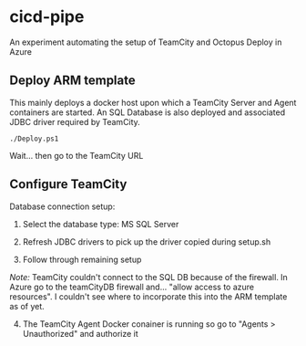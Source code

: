 # cicd-pipe

An experiment automating the setup of TeamCity and Octopus Deploy in Azure

## Deploy ARM template

This mainly deploys a docker host upon which a TeamCity Server and Agent containers are started. An SQL Database is also 
deployed and associated JDBC driver required by TeamCity.

`./Deploy.ps1`

Wait... then go to the TeamCity URL

## Configure TeamCity

Database connection setup:
1. Select the database type: MS SQL Server

2. Refresh JDBC drivers to pick up the driver copied during setup.sh

3. Follow through remaining setup

*Note:* TeamCity couldn't connect to the SQL DB because of the firewall. In Azure go to the teamCityDB firewall and... 
"allow access to azure resources". I couldn't see where to incorporate this into the ARM template as of yet.

4. The TeamCity Agent Docker conainer is running so go to "Agents > Unauthorized" and authorize it
